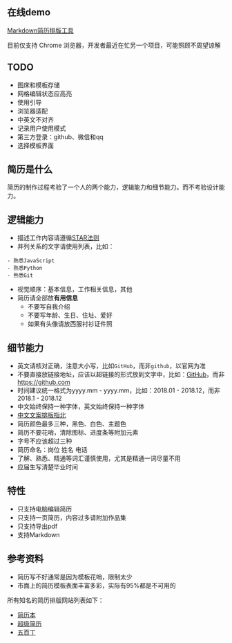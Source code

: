 ## 在线demo

[Markdown简历排版工具](https://resume.mdnice.com/)

目前仅支持 Chrome 浏览器，开发者最近在忙另一个项目，可能照顾不周望谅解

## TODO

- 图床和模板存储
- 网格编辑状态应高亮
- 使用引导
- 浏览器适配
- 中英文不对齐
- 记录用户使用模式
- 第三方登录：github、微信和qq
- 选择模板界面

## 简历是什么

简历的制作过程考验了一个人的两个能力，逻辑能力和细节能力。而不考验设计能力。

## 逻辑能力

- 描述工作内容请遵循[STAR法则](https://baike.baidu.com/item/STAR%E6%B3%95%E5%88%99/9056070?fr=aladdin)
- 并列关系的文字请使用列表，比如：

```
- 熟悉JavaScript
- 熟悉Python
- 熟悉Git
```

- 视觉顺序：基本信息，工作相关信息，其他
- 简历请全部放**有用信息**
  - 不要写自我介绍
  - 不要写年龄、生日、住址、爱好
  - 如果有头像请放西服衬衫证件照

## 细节能力

- 英文请核对正确，注意大小写，比如`GitHub`，而非`github`，以官网为准
- 不要直接放链接地址，应该以超链接的形式放到文字中，比如：[GitHub](https://github.com)，而非 https://github.com
- 时间建议统一格式为yyyy.mm - yyyy.mm，比如：2018.01 - 2018.12，而非 2018.1 - 2018.12
- 中文始终保持一种字体，英文始终保持一种字体
- [中文文案排版指北](https://github.com/sparanoid/chinese-copywriting-guidelines)
- 简历颜色最多三种，黑色、白色、主题色
- 简历不要花哨，清除图标、进度条等附加元素
- 字号不应该超过三种
- 简历命名：岗位 姓名 电话
- 了解、熟悉、精通等词汇谨慎使用，尤其是精通一词尽量不用
- 应届生写清楚毕业时间

## 特性

- 只支持电脑编辑简历
- 只支持一页简历，内容过多请附加作品集
- 只支持导出pdf
- 支持Markdown

## 参考资料

- 简历写不好通常是因为模板花哨，限制太少
- 市面上的简历模板表面丰富多彩，实际有95%都是不可用的

所有知名的简历排版网站列表如下：

- [简历本](http://www.jianliben.com/)
- [超级简历](https://www.wondercv.com/?locale=zh-CN)
- [五百丁](http://www.500d.me/)
